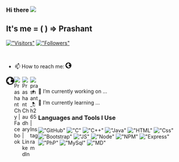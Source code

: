 ### Hi there  <img src="https://media.giphy.com/media/hvRJCLFzcasrR4ia7z/giphy.gif" width="25px">

## It's me = ( ) => Prashant 


[!["Visitors"](https://visitor-badge.laobi.icu/badge?page_id=Prashantch265.Prashantch265)](https://github.com/Prashantch265)
[!["Followers"](https://img.shields.io/github/followers/Prashantch265?label=Follow&style=social)](https://github.com/Prashantch265)


<br/>

- 📫 How to reach me: 
[![website](https://raw.githubusercontent.com/iconic/open-iconic/master/svg/globe.svg "Prashant")](https://prashant-ch265.herokuapp.com/)
<a href="https://prashant-ch265.herokuapp.com/">
  <img align="left" alt="prashant" width="22px" src="https://raw.githubusercontent.com/iconic/open-iconic/master/svg/globe.svg" />
</a>
<a href="https://www.facebook.com/prashant.chy.39/">
  <img align="left" alt="Prashant Chy | Facebook" width="22px" src="https://cdn.jsdelivr.net/npm/simple-icons@3.13.0/icons/facebook.svg" />
</a>
<a href="https://www.instagram.com/prashant_ch265/">
  <img align="left" alt="Prashant Chaudhary | LinkedIn" width="22px" src="https://cdn.jsdelivr.net/npm/simple-icons@v3/icons/linkedin.svg" />
</a>
<a href="https://www.linkedin.com/in/prashant-ch265/">
  <img align="left" alt="prashant_ch265 | Instagram" width="22px" src="https://cdn.jsdelivr.net/npm/simple-icons@v3/icons/instagram.svg" />
</a>

<br/>

- 🔭 I’m currently working on ... 

- 🌱 I’m currently learning ...


### Languages and Tools I Use

!["GitHub"](https://img.shields.io/badge/GitHub-100000?style=for-the-badge&logo=github&logoColor=white)
!["C"](https://img.shields.io/badge/C-00599C?style=for-the-badge&logo=c&logoColor=white)
!["C++"](https://img.shields.io/badge/C%2B%2B-00599C?style=for-the-badge&logo=c%2B%2B&logoColor=white)
!["Java"](https://img.shields.io/badge/Java-ED8B00?style=for-the-badge&logo=java&logoColor=white)
!["HTML"](https://img.shields.io/badge/HTML5-E34F26?style=for-the-badge&logo=html5&logoColor=white)
!["Css"](https://img.shields.io/badge/CSS3-1572B6?style=for-the-badge&logo=css3&logoColor=white)
!["Bootstrap"](https://img.shields.io/badge/Bootstrap-563D7C?style=for-the-badge&logo=bootstrap&logoColor=white)
!["JS"](https://img.shields.io/badge/JavaScript-F7DF1E?style=for-the-badge&logo=javascript&logoColor=black)
!["Node"](https://img.shields.io/badge/Node.js-43853D?style=for-the-badge&logo=node.js&logoColor=white)
!["NPM"](https://img.shields.io/badge/NPM-CB3837?style=for-the-badge&logo=npm&logoColor=white)
!["Express"](https://img.shields.io/badge/Express.js-404D59?style=for-the-badge)
!["PhP"](https://img.shields.io/badge/PHP-777BB4?style=for-the-badge&logo=php&logoColor=white)
!["MySql"](https://img.shields.io/badge/MySQL-00000F?style=for-the-badge&logo=mysql&logoColor=white)
!["MD"](https://img.shields.io/badge/Markdown-000000?style=for-the-badge&logo=markdown&logoColor=white)




<!--
**Prashantch265/Prashantch265** is a ✨ _special_ ✨ repository because its `README.md` (this file) appears on your GitHub profile.

Here are some ideas to get you started:


- 👯 I’m looking to collaborate on ...
- 🤔 I’m looking for help with ...
- 💬 Ask me about ...

- 😄 Pronouns: ...
- ⚡ Fun fact: ...
-->
